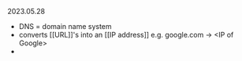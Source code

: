 2023.05.28


- DNS = domain name system
- converts [[URL]]'s into an [[IP address]] e.g. google.com -> \<IP of Google\>
- 